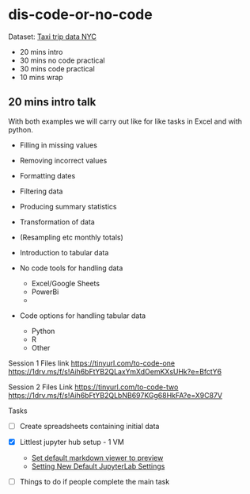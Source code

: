 # dis-code-or-no-code

Dataset: [Taxi trip data NYC](https://www.kaggle.com/datasets/anandaramg/taxi-trip-data-nyc)


- 20 mins intro
- 30 mins no code practical
- 30 mins code practical
- 10 mins wrap

## 20 mins intro talk

With both examples we will carry out like for like tasks in Excel and with python.

- Filling in missing values
- Removing incorrect values
- Formatting dates
- Filtering data
- Producing summary statistics
- Transformation of data
- (Resampling etc monthly totals)


- Introduction to tabular data
- No code tools for handling data
  - Excel/Google Sheets
  - PowerBi
  - 
- Code options for handling tabular data
  - Python
  - R
  - Other

Session 1 Files link
https://tinyurl.com/to-code-one
https://1drv.ms/f/s!Aih6bFtYB2QLaxYmXdOemKXsUHk?e=BfctY6

Session 2 Files Link
https://tinyurl.com/to-code-two
https://1drv.ms/f/s!Aih6bFtYB2QLbNB697KGg68HkFA?e=X9C87V

Tasks
- [ ] Create spreadsheets containing initial data
- [x] Littlest jupyter hub setup - 1 VM
  - [Set default markdown viewer to preview](https://github.com/jupyterlab/jupyterlab/issues/6442)
  - [Setting New Default JupyterLab Settings](https://tljh.jupyter.org/en/latest/howto/user-env/override-lab-settings.html)
- [ ] Things to do if people complete the main task


